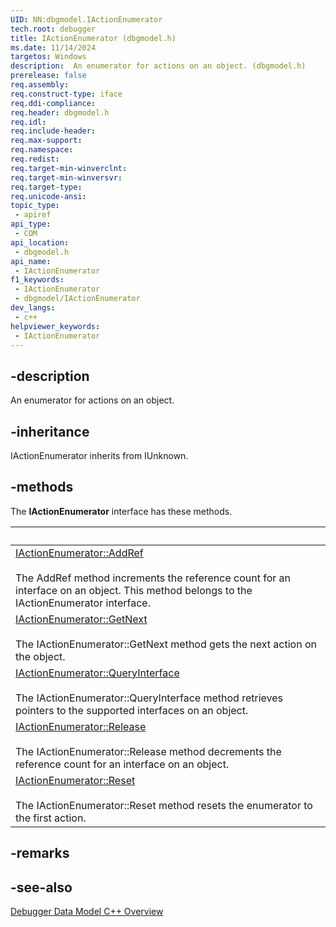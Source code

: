 ```yaml
---
UID: NN:dbgmodel.IActionEnumerator
tech.root: debugger
title: IActionEnumerator (dbgmodel.h)
ms.date: 11/14/2024
targetos: Windows
description:  An enumerator for actions on an object. (dbgmodel.h)
prerelease: false
req.assembly: 
req.construct-type: iface
req.ddi-compliance: 
req.header: dbgmodel.h
req.idl: 
req.include-header: 
req.max-support: 
req.namespace: 
req.redist: 
req.target-min-winverclnt: 
req.target-min-winversvr: 
req.target-type: 
req.unicode-ansi: 
topic_type:
 - apiref
api_type:
 - COM
api_location:
 - dbgmodel.h
api_name:
 - IActionEnumerator
f1_keywords:
 - IActionEnumerator
 - dbgmodel/IActionEnumerator
dev_langs:
 - c++
helpviewer_keywords:
 - IActionEnumerator
---
```


## -description

An enumerator for actions on an object.

## -inheritance

IActionEnumerator inherits from IUnknown.

## -methods

The **IActionEnumerator** interface has these methods.

| &nbsp; |
|-----------------|
| [IActionEnumerator::AddRef](../dbgmodel/nf-dbgmodel-iactionenumerator-addref.md) <br><br>The AddRef method increments the reference count for an interface on an object. This method belongs to the IActionEnumerator interface. |
| [IActionEnumerator::GetNext](../dbgmodel/nf-dbgmodel-iactionenumerator-getnext.md) <br><br> The IActionEnumerator::GetNext method gets the next action on the object. |
| [IActionEnumerator::QueryInterface](../dbgmodel/nf-dbgmodel-iactionenumerator-queryinterface.md) <br><br>The IActionEnumerator::QueryInterface method retrieves pointers to the supported interfaces on an object. |
| [IActionEnumerator::Release](../dbgmodel/nf-dbgmodel-iactionenumerator-release.md) <br><br>The IActionEnumerator::Release method decrements the reference count for an interface on an object. |
| [IActionEnumerator::Reset](../dbgmodel/nf-dbgmodel-iactionenumerator-reset.md) <br><br>The IActionEnumerator::Reset method resets the enumerator to the first action.  |

## -remarks

## -see-also

[Debugger Data Model C++ Overview](/windows-hardware/drivers/debugger/data-model-cpp-overview)
